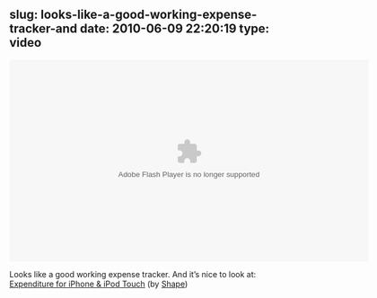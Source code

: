 slug: looks-like-a-good-working-expense-tracker-and
date: 2010-06-09 22:20:19
type: video
---

<object type="application/x-shockwave-flash" data="http://vimeo.com/moogaloop.swf" width="640" height="360"><param name="allowscriptaccess" value="always"/><param name="allowfullscreen" value="true"/><param name="movie" value="http://vimeo.com/moogaloop.swf"/><param name="flashvars" value="clip_id=12424096&server=vimeo.com&fullscreen=1&show_title=1&show_byline=1&show_portrait=1&color=00ADEF"/></object>

Looks like a good working expense tracker. And it’s nice to look at: [Expenditure for iPhone & iPod Touch](http://vimeo.com/12424096) (by [Shape](http://vimeo.com/user4008977))
